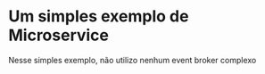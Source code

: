 <h1>Um simples exemplo de Microservice</h1>

<p>Nesse simples exemplo, não utilizo nenhum event broker complexo</p>